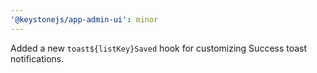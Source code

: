 ```yaml
---
'@keystonejs/app-admin-ui': minor
---
```


Added a new `toast${listKey}Saved` hook for customizing Success toast notifications.
